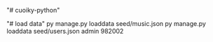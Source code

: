 "# cuoiky-python" 

"# load data"
py manage.py loaddata  seed/music.json
py manage.py loaddata  seed/users.json
admin
982002
